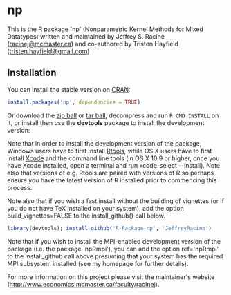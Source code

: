 # np

This is the R package `np' (Nonparametric Kernel Methods for Mixed Datatypes) written and maintained by Jeffrey S. Racine (racinej@mcmaster.ca) and co-authored by Tristen Hayfield (tristen.hayfield@gmail.com)

## Installation

You can install the stable version on [CRAN](http://cran.r-project.org/package=np):

```r
install.packages('np', dependencies = TRUE)
```

Or download the [zip ball](https://github.com/JeffreyRacine/R-Package-np/zipball/master) or [tar ball](https://github.com/JeffreyRacine/R-Package-np/tarball/master), decompress and run `R CMD INSTALL` on it, or install then use the **devtools** package to install the development version:

Note that in order to install the development version of the package,
Windows users have to first install
[Rtools](http://cran.r-project.org/bin/windows/Rtools), while OS X
users have to first install
[Xcode](https://itunes.apple.com/us/app/xcode/id497799835) and the
command line tools (in OS X 10.9 or higher, once you have Xcode
installed, open a terminal and run xcode-select --install). Note also
that versions of e.g. Rtools are paired with versions of R so perhaps
ensure you have the latest version of R installed prior to commencing
this process.

Note also that if you wish a fast install without the building of
vignettes (or if you do not have TeX installed on your system), add
the option build_vignettes=FALSE to the install_github() call below.

```r
library(devtools); install_github('R-Package-np', 'JeffreyRacine')
```

Note that if you wish to install the MPI-enabled development version
of the package (i.e. the package `npRmpi'), you can add the option
ref='npRmpi' to the install_github call above presuming that your
system has the required MPI subsystem installed (see my homepage for
further details).

For more information on this project please visit the maintainer's website (http://www.economics.mcmaster.ca/faculty/racinej).

